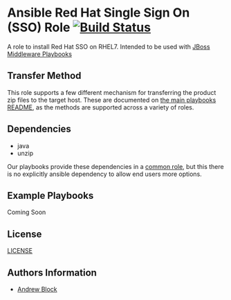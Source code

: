 Ansible Red Hat Single Sign On (SSO) Role [![Build Status](https://travis-ci.org/redhat-cop/redhat_sso.svg)](https://travis-ci.org/redhat-cop/redhat_sso)
=================

A role to install Red Hat SSO on RHEL7. Intended to be used with [JBoss Middleware Playbooks](https://github.com/redhat-cop/ansible-middleware-playbooks)

Transfer Method
------------

This role supports a few different mechanism for transferring the product zip files to the target host. These are documented on [the main playbooks README](https://github.com/redhat-cop/ansible-middleware-playbooks), as the methods are supported across a variety of roles.


Dependencies
------------

- java
- unzip

Our playbooks provide these dependencies in a [common role](https://github.com/redhat-cop/ansible-middleware-playbooks/tree/master/roles/common), but this there is no explicitly ansible dependency to allow end users more options.

Example Playbooks
----------------

Coming Soon

License
-------

[LICENSE](./LICENSE)

Authors Information
------------------

* [Andrew Block](https://github.com/sabre1041)
